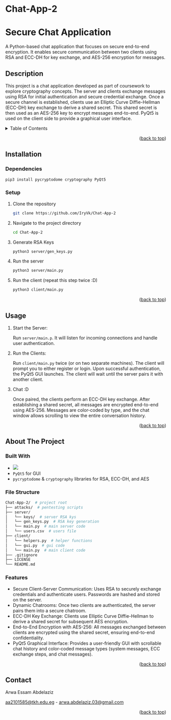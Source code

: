 # Chat-App-2
# Secure Chat Application
A Python-based chat application that focuses on secure end-to-end encryption. It enables secure communication between two clients using RSA and ECC-DH for key exchange, and AES-256 encryption for messages.
<a name="readme-top"></a>

## Description
This project is a chat application developed as part of coursework to explore cryptography concepts. The server and clients exchange messages using RSA for initial authentication and secure credential exchange. Once a secure channel is established, clients use an Elliptic Curve Diffie-Hellman (ECC-DH) key exchange to derive a shared secret. This shared secret is then used as an AES-256 key to encrypt messages end-to-end. PyQt5 is used on the client side to provide a graphical user interface.

<!-- TABLE OF CONTENTS --> 
<details> 
  <summary>Table of Contents</summary> 
  <ol> 
    <li><a href="#installation">Installation</a></li> 
    <ul> 
      <li><a href="#dependencies">Dependencies</a></li> 
      <li><a href="#setup">Setup</a></li> 
    </ul> 
    <li><a href="#usage">Usage</a></li> 
    <li> <a href="#about-the-project">About The Project</a> 
      <ul> 
        <li><a href="#built-with">Built With</a></li> <li><a href="#file-structure">File Structure</a></li> 
        <li><a href="#features">Features</a></li> </ul> </li> <li><a href="#contact">Contact</a></li> 
  </ol> </details> 
  <p align="right">(<a href="#readme-top">back to top</a>)</p>


## Installation

### Dependencies
   ```bash
   pip3 install pycryptodome cryptography PyQt5
   ```

### Setup
1. Clone the repository
    ```bash
    git clone https://github.com/IryVk/Chat-App-2
    ```
2. Navigate to the project directory
    ```bash
    cd Chat-App-2
    ```
3. Generate RSA Keys 
    ```bash
    python3 server/gen_keys.py
    ```
4. Run the server
    ```bash
    python3 server/main.py
    ```
5. Run the client (repeat this step twice :D)
    ```bash
    python3 client/main.py
    ```

<p align="right">(<a href="#readme-top">back to top</a>)</p>

## Usage


1. Start the Server:
   
    Run `server/main.p`. It will listen for incoming connections and handle user authentication.
2. Run the Clients:
   
    Run `client/main.py` twice (or on two separate machines). The client will prompt you to either register or login. Upon successful authentication, the PyQt5 GUI launches. The client will wait until the server pairs it with another client.
3. Chat :D
   
    Once paired, the clients perform an ECC-DH key exchange. After establishing a shared secret, all messages are encrypted end-to-end using AES-256. Messages are color-coded by type, and the chat window allows scrolling to view the entire conversation history.




<p align="right">(<a href="#readme-top">back to top</a>)</p>

## About The Project

### Built With

+ <img src="https://img.shields.io/badge/-Python 3-pink?logo=python">
+ `PyQt5` for GUI
+ `pycryptodome` & `cryptography` libraries for RSA, ECC-DH, and AES

### File Structure

```bash
Chat-App-2/  # project root
├── attacks/  # pentesting scripts
├── server/
│   └── keys/  # server RSA kys
│   └── gen_keys.py  # RSA key generation
│   └── main.py  # main server code
│   └── users.csv  # users file
├── client/
│   └── helpers.py  # helper functions
│   └── gui.py  # gui code
│   └── main.py  # main client code
├── .gitignore
├── LICENSE
└── README.md
```

### Features

+ Secure Client-Server Communication:
    Uses RSA to securely exchange credentials and authenticate users. Passwords are hashed and stored on the server.
+ Dynamic Chatrooms:
    Once two clients are authenticated, the server pairs them into a secure chatroom.
+ ECC-DH Key Exchange:
    Clients use Elliptic Curve Diffie-Hellman to derive a shared secret for subsequent AES encryption.
+ End-to-End Encryption with AES-256:
    All messages exchanged between clients are encrypted using the shared secret, ensuring end-to-end confidentiality.
+ PyQt5 Graphical Interface:
    Provides a user-friendly GUI with scrollable chat history and color-coded message types (system messages, ECC exchange steps, and chat messages).

<p align="right">(<a href="#readme-top">back to top</a>)</p>

## Contact

Arwa Essam Abdelaziz

aa2101585@tkh.edu.eg - arwa.abdelaziz.03@gmail.com

<p align="right">(<a href="#readme-top">back to top</a>)</p>

